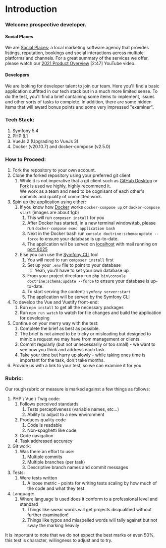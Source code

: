 # Introduction

### Welcome prospective developer.

#### Social Places
We are [Social Places](https://socialplaces.io); a local marketing software agency that provides listings, reputation, bookings and social interactions across multiple platforms and channels.
For a great summary of the services we offer, please watch our [2021 Product Overview](https://www.youtube.com/watch?v=CLQeB5pFpNw) [2:47] YouTube video.

#### Developers

We are looking for developer talent to join our team. Here you'll find a
basic application outfitted in our tech stack but in a much more limited sense.
To do the test, you'll find a brief containing some items to implement, issues
and other sorts of tasks to complete. In addition, there are some hidden
items that will award bonus points and some very impressed "examiner".

### Tech Stack:

1. Symfony 5.4
2. PHP 8.1
3. VueJs 2 (Upgrading to VueJs 3)
4. Docker (v20.10.7) and docker-compose (v2.5.0)

### How to Proceed:

1. Fork the repository to your own account.
2. Clone the forked repository using your preferred git client
    1. While it is not imperative that a git client such as [GitHub Desktop](https://desktop.github.com) or [Fork](https://git-fork.com/) is used we highly,
       highly recommend it.  
       We work as a team and need to be cognisant of each other's commits and quality of committed work.
3. Spin up the application using either:
    1. If you know how [Docker](https://www.docker.com/get-started/) works `docker-compose up` or `docker-compose start` (images are about 1gb)
        1. This will run `composer install` for you
        2. After Docker has started, in a new terminal window\tab, please run `docker-compose exec application bash`
        3. Next in the Docker bash run `console doctrine:schema:update --force` to ensure your database is up-to-date.
        4. The application will be served on [localhost](http://localhost) with mail running on [port 8025](http://localhost:8025)
    2. Else you can use the [Symfony CLI](https://symfony.com/download) tool
        1. You will need to run `composer install` first
        2. Set up your `.env` file to point to your database
            1. Yeah, you'll have to set your own database up
        3. From your project directory run `php bin\console doctrine:schema:update --force` to ensure your database is up-to-date.
        4. To start serving the content: `symfony server:start`
        5. The application will be served by the Symfony CLI
4. To develop the Vue and Vuetify front-end:
    1. Run `npm install` to get all the necessary packages
    2. Run `npm run watch` to watch for file changes and build the application for developing
5. Continue on your merry way with the test:
    1. Complete the brief as best as possible.
    2. The brief is not aimed to be tricky or misleading but designed to mimic a request we may have from management or clients.
    3. Commit regularly (but not unnecessarily or too small) - we want to see how you think and address each task.
    4. Take your time but hurry up slowly - while taking ones time is important for the task, don't take months.
6. Provide us with a link to your test, so we can examine it for you.

### Rubric:

Our rough rubric or measure is marked against a few things as follows:

1. PHP \ Vue \ Twig code:
    1. Follows perceived standards
        1. Tests perceptiveness (variable names, etc...)
        2. Ability to adjust to a new environment
    2. Produces quality code
        1. Code is readable
        2. Non-spaghetti like code
    3. Code navigation
    4. Task addressed accuracy
2. Git work:
    1. Was there an effort to use:
        1. Multiple commits
        2. Multiple branches (per task)
        3. Descriptive branch names and commit messages
3. Tests:
    1. Were tests written
        1. A loose metric - points for writing tests scaling by how much of the code and what they test
4. Language:
    1. Where language is used does it conform to a professional level and standard
        1. Things like swear words will get projects disqualified without further examination!
        2. Things like typos and misspelled words will tally against but not sway the marking heavily

It is important to note that we do not expect the best marks or even 50%, this test is character, willingness to adjust and to try.
